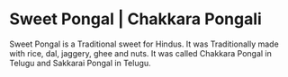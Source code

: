 # Sweet Pongal | Chakkara Pongali

Sweet Pongal is a Traditional sweet for Hindus. It was Traditionally made with rice, dal, jaggery, ghee and nuts. It was called Chakkara Pongal in Telugu and Sakkarai Pongal in Telugu.



